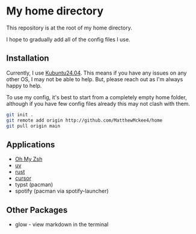 # My home directory

This repository is at the root of my home directory.

I hope to gradually add all of the config files I use.

## Installation

Currently, I use [Kubuntu24.04](https://kubuntu.org/news/kubuntu-24-04-lts-noble-numbat-released/).
This means if you have any issues on any other OS, I may not be able to help. But, please reach out as I'm always happy to help.

To use my config, it's best to start from a completely empty home folder, although if you have few config files already this may not clash with them.

```bash
git init .
git remote add origin http://github.com/MatthewMckee4/home
git pull origin main
```

## Applications

- [Oh My Zsh](https://ohmyz.sh/#install)
- [uv](https://docs.astral.sh/uv/getting-started/installation/)
- [rust](https://www.rust-lang.org/tools/install)
- [cursor](https://cursor.com/en/downloads)
- typst (pacman)
- spotify (pacman via spotify-launcher)

## Other Packages

- glow - view markdown in the terminal

